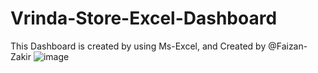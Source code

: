 # Vrinda-Store-Excel-Dashboard
This Dashboard is created by using Ms-Excel, and Created by @Faizan-Zakir
![image](https://github.com/Faizan-Zakir/Vrinda-Store-Excel-Dashboard/assets/98184470/cdfab5e7-5c5f-4549-b3a0-42bd96c06f3d)
